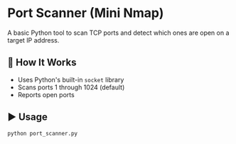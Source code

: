 # Port Scanner (Mini Nmap)

A basic Python tool to scan TCP ports and detect which ones are open on a target IP address.

## 🔧 How It Works

- Uses Python's built-in `socket` library
- Scans ports 1 through 1024 (default)
- Reports open ports

## ▶️ Usage

```bash
python port_scanner.py
